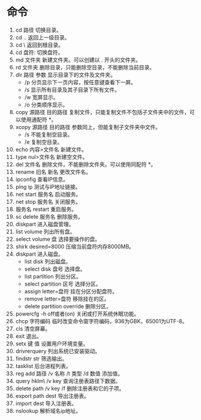 # 命令

1. cd 路径 切换目录。
1. cd .. 返回上一级目录。
1. cd \ 返回到根目录。
1. cd 盘符: 切换盘符。
1. md 文件夹 新建文件夹。可以创建以 . 开头的文件夹。
1. rd 文件夹 删除目录，只能删除空目录，不能删除当前目录。
1. dir 路径 参数 显示目录下的文件及文件夹。
    - /p 分页显示下一页内容，按任意键查看下一屏。
    - /s 显示所有目录及其子目录下所有文件。
    - /w 宽屏显示。
    - /o 分类顺序显示。
1. copy 源路径 目的路径 复制文件，只能复制文件不包括子文件夹中的文件，可以使用通配符 *。
1. xcopy 源路径 目的路径 参数同上，但能复制子文件夹中文件。
    - /s 不能复制空目录。
    - /e 复制空目录。
1. echo 内容>文件名 新建文件。
1. type nul>文件名 新建空文件。
1. del 文件名 删除文件，不能删除文件夹。可以使用同配符 *。
1. rename 旧名 新名 更改文件名。
1. ipconfig 查看IP信息。
1. ping ip 测试与IP地址链接。
1. net start 服务名 启动服务。
1. net stop 服务名 关闭服务。
1. 服务名 restart 重启服务。
1. sc delete 服务名 删除服务。
1. diskpart 进入磁盘管理。
1. list volume 列出所有盘。
1. select volume 盘 选择要操作的盘。
1. shirk desired=8000 压缩当前盘符内存8000MB。
1. diskpart 进入磁盘。
    - list disk 列出磁盘。
    - select disk 盘号 选择盘。
    - list partition 列出分区。
    - select partition 区号 选择分区。
    - assign letter=盘符 挂在分区分配盘符。
    - remove letter=盘符 移除挂在的区。
    - delete partition override 删除分区。
1. powercfg -h off或者(on) 关闭或打开系统休眠功能。
1. chcp 字符编码 临时改变命令窗字符编码，936为GBK，65001为UTF-8。
1. cls 清空屏幕。
1. exit 退出。
1. setx 键 值 设置用户环境变量。
1. drivrerquery 列出系统已安装驱动。
1. findstr str 筛选输出。
1. tasklist 后台进程列表。
1. reg add 路径 /v 名称 /t 类型 /d 数值 添加值。
1. query hklm\ /v key 查询注册表路径下数据。
1. delete path /v key /f 删除注册表和它的子项。
1. export path dest 导出注册表。
1. import dest 导入注册表。
1. nslookup 解析域名ip地址。
